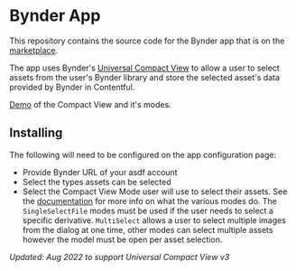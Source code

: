 # Bynder App

This repository contains the source code for the Bynder app that is on the [marketplace](https://www.contentful.com/marketplace/). 

The app uses Bynder's [Universal Compact View](https://developer-docs.bynder.com/ui-components) to allow a user to select assets from the user's Bynder library and store the selected asset's data provided by Bynder in Contentful. 

[Demo](https://bynder.github.io/bynder-compactview/) of the Compact View and it's modes.

## Installing
The following will need to be configured on the app configuration page:
 - Provide Bynder URL of your asdf account
 - Select the types assets can be selected
 - Select the Compact View Mode user will use to select their assets. See the [documentation](https://developer-docs.bynder.com/ui-components) for more info on what the various modes do. The `SingleSelectFile` modes must be used if the user needs to select a specific derivative. `MultiSelect` allows a user to select multiple images from the dialog at one time, other modes can select multiple assets however the model must be open per asset selection.


_Updated: Aug 2022 to support Universal Compact View v3_
